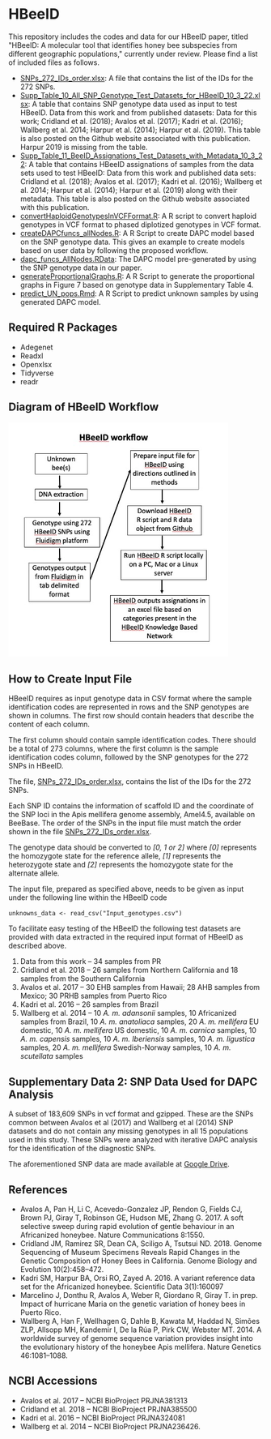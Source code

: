 # HBeeID

This repository includes the codes and data for our HBeeID paper, titled "HBeeID: A molecular tool that identifies honey bee subspecies from different geographic populations," currently under review. Please find a list of included files as follows.

* [SNPs_272_IDs_order.xlsx](SNPs_272_IDs_order.xlsx): A file that contains the list of the IDs for the 272 SNPs.
* [Supp_Table_10_All_SNP_Genotype_Test_Datasets_for_HBeeID_10_3_22.xlsx](Supp_Table_10_All_SNP_Genotype_Test_Datasets_for_HBeeID_10_3_22.xlsx): A table that contains SNP genotype data used as input to test HBeeID. Data from this work and from published datasets: Data for this work; Cridland et al. (2018); Avalos et al. (2017); Kadri et al. (2016); Wallberg et al. 2014; Harpur et al. (2014); Harpur et al. (2019). This table is also posted on the Github website associated with this publication.   Harpur  2019 is missing from the table.
* [Supp_Table_11_BeeID_Assignations_Test_Datasets_with_Metadata_10_3_22](Supp_Table_11_HBeeID_Assignations_Test_Datasets_with_Metadata_10_3_22): A table that contains HBeeID assignations of samples from the data sets used to test HBeeID: Data from this work and published data sets: Cridland et al. (2018); Avalos et al. (2017); Kadri et al. (2016); Wallberg et al. 2014; Harpur et al. (2014); Harpur et al. (2019) along with their metadata. This table is also posted on the Github website associated with this publication.
* [convertHaploidGenotypesInVCFFormat.R](convertHaploidGenotypesInVCFFormat.R): A R script to convert haploid genotypes in VCF format to phased diplotized genotypes in VCF format.
* [createDAPCfuncs_allNodes.R](createDAPCfuncs_allNodes.R): A R Script to create DAPC model based on the SNP genotype data. This gives an example to create models based on user data by following the proposed workflow.
* [dapc_funcs_AllNodes.RData](dapc_funcs_AllNodes.RData): The DAPC model pre-generated by using the SNP genotype data in our paper.
* [generateProportionalGraphs.R](generateProportionalGraphs.R): A R Script to generate the proportional graphs in Figure 7 based on genotype data in Supplementary Table 4.
* [predict_UN_pops.Rmd](predict_UN_pops.Rmd): A R Script to predict unknown samples by using generated DAPC model.

## Required R Packages

* Adegenet
* Readxl
* Openxlsx
* Tidyverse
* readr

## Diagram of HBeeID Workflow
![HBeeID_workflow_diagram](fig/HBeeID_workflow.jpg)

## How to Create Input File

HBeeID requires as input genotype data in CSV format where the sample identification codes are represented in rows and the SNP genotypes are shown in columns. The first row should contain headers that describe the content of each column.

The first column should contain sample identification codes. There should be a total of 273 columns, where the first column is the sample identification codes column, followed by the SNP genotypes for the 272 SNPs in HBeeID.

The file, [SNPs_272_IDs_order.xlsx](SNPs_272_IDs_order.xlsx), contains the list of the IDs for the 272 SNPs.

Each SNP ID contains the information of scaffold ID and the coordinate of the SNP loci in the Apis mellifera genome assembly, Amel4.5, available on BeeBase. The order of the SNPs in the input file must match the order shown in the file [SNPs_272_IDs_order.xlsx](SNPs_272_IDs_order.xlsx).

The genotype data should be converted to *\[0, 1 or 2\]* where *\[0\]* represents the homozygote state for the reference allele, *\[1\]* represents the heterozygote state and *\[2\]* represents the homozygote state for the alternate allele.

The input file, prepared as specified above, needs to be given as input under the following line within the HBeeID code
```
unknowns_data <- read_csv("Input_genotypes.csv")
```

To facilitate easy testing of the HBeeID the following test datasets are provided with data extracted in the required input format of HBeeID as described above.

1. Data from this work – 34 samples from PR
2. Cridland et al. 2018 – 26 samples from Northern California and 18 samples from the Southern California
3. Avalos et al. 2017 – 30 EHB samples from Hawaii; 28 AHB samples from Mexico; 30 PRHB samples from Puerto Rico
3. Kadri et al. 2016 – 26 samples from Brazil
5. Wallberg et al. 2014 – 10 *A. m. adansonii* samples, 10 Africanized samples from Brazil, 10 *A. m. anatoliaca* samples, 20 *A. m. mellifera* EU domestic, 10 *A. m. mellifera* US domestic, 10 *A. m. carnica* samples,  10 *A. m. capensis* samples, 10 *A. m. Iberiensis* samples, 10 *A. m. ligustica* samples, 20 *A. m. mellifera* Swedish-Norway samples, 10 *A. m. scutellata* samples

## Supplementary Data 2: SNP Data Used for DAPC Analysis

A subset of 183,609 SNPs in vcf format and gzipped. These are the SNPs common between Avalos et al (2017) and Wallberg et al (2014) SNP datasets and do not contain any missing genotypes in all 15 populations used in this study. These SNPs were analyzed with iterative DAPC analysis for the identification of the diagnostic SNPs.

The aforementioned SNP data are made available at [Google Drive](https://drive.google.com/file/d/1oM-ttRnPa2VxIiOZV7Yh2DwP5uPpH2LJ/view?usp=sharing).

## References

* Avalos A, Pan H, Li C, Acevedo-Gonzalez JP, Rendon G, Fields CJ, Brown PJ, Giray T, Robinson GE, Hudson ME, Zhang G. 2017. A soft selective sweep during rapid evolution of gentle behaviour in an Africanized honeybee. Nature Communications 8:1550.
* Cridland JM, Ramirez SR, Dean CA, Sciligo A, Tsutsui ND. 2018. Genome Sequencing of Museum Specimens Reveals Rapid Changes in the Genetic Composition of Honey Bees in California. Genome Biology and Evolution 10(2):458–472.
* Kadri SM, Harpur BA, Orsi RO, Zayed A. 2016. A variant reference data set for the Africanized honeybee. Scientific Data 3(1):160097
* Marcelino J, Donthu R, Avalos A, Weber R, Giordano R, Giray T. in prep. Impact of hurricane Maria on the genetic variation of honey bees in Puerto Rico.
* Wallberg A, Han F, Wellhagen G, Dahle B, Kawata M, Haddad N, Simões ZLP, Allsopp MH, Kandemir I, De la Rúa P, Pirk CW, Webster MT. 2014. A worldwide survey of genome sequence variation provides insight into the evolutionary history of the honeybee Apis mellifera. Nature Genetics 46:1081–1088.

## NCBI Accessions

* Avalos et al. 2017 – NCBI BioProject PRJNA381313
* Cridland et al. 2018 – NCBI BioProject PRJNA385500
* Kadri et al. 2016 – NCBI BioProject PRJNA324081
* Wallberg et al. 2014 – NCBI BioProject PRJNA236426.
